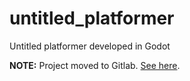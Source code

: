 # untitled_platformer

Untitled platformer developed in Godot

**NOTE:** Project moved to Gitlab. [See here](https://gitlab.com/afraz98/vagrant).

